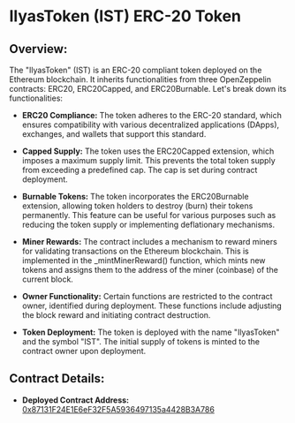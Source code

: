 # IlyasToken (IST) ERC-20 Token

## Overview:

The "IlyasToken" (IST) is an ERC-20 compliant token deployed on the Ethereum blockchain. It inherits functionalities from three OpenZeppelin contracts: ERC20, ERC20Capped, and ERC20Burnable. Let's break down its functionalities:

- **ERC20 Compliance:** The token adheres to the ERC-20 standard, which ensures compatibility with various decentralized applications (DApps), exchanges, and wallets that support this standard.

- **Capped Supply:** The token uses the ERC20Capped extension, which imposes a maximum supply limit. This prevents the total token supply from exceeding a predefined cap. The cap is set during contract deployment.

- **Burnable Tokens:** The token incorporates the ERC20Burnable extension, allowing token holders to destroy (burn) their tokens permanently. This feature can be useful for various purposes such as reducing the token supply or implementing deflationary mechanisms.

- **Miner Rewards:** The contract includes a mechanism to reward miners for validating transactions on the Ethereum blockchain. This is implemented in the _mintMinerReward() function, which mints new tokens and assigns them to the address of the miner (coinbase) of the current block.

- **Owner Functionality:** Certain functions are restricted to the contract owner, identified during deployment. These functions include adjusting the block reward and initiating contract destruction.

- **Token Deployment:** The token is deployed with the name "IlyasToken" and the symbol "IST". The initial supply of tokens is minted to the contract owner upon deployment.

## Contract Details:

- **Deployed Contract Address:** [0x87131F24E1E6eF32F5A5936497135a4428B3A786](https://goerli.etherscan.io/address/0x87131F24E1E6eF32F5A5936497135a4428B3A786)


